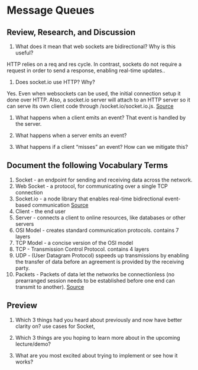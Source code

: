 # Message Queues

## Review, Research, and Discussion
1. What does it mean that web sockets are bidirectional? Why is this useful? 

HTTP relies on a req and res cycle. In contrast, sockets do not require a request in order to send a response, enabling real-time updates.. 
1. Does socket.io use HTTP? Why?

Yes. Even when websockets can be used, the initial connection setup it done over HTTP. Also, a socket.io server will attach to an HTTP server so it can serve its own client code through /socket.io/socket.io.js. [Source](https://stackoverflow.com/questions/37836130/socket-io-why-does-it-need-an-http-server#:~:text=Even%20when%20websockets%20can%20be,%2Fsocket.io.js%20.)

1. What happens when a client emits an event?
That event is handled by the server. 

1. What happens when a server emits an event?


1. What happens if a client “misses” an event? How can we mitigate this?


## Document the following Vocabulary Terms
1. Socket - an endpoint for sending and receiving data across the network.
1. Web Socket - a protocol, for communicating over a single TCP connection
1. Socket.io - a node library that enables real-time bidirectional event-based communication [Source](https://www.tutorialspoint.com/socket.io/index.htm)
1. Client - the end user
1. Server - connects a client to online resources, like databases or other servers
1. OSI Model - creates standard communication protocols. contains 7 layers
1. TCP Model - a concise version of the OSI model
1. TCP - Transmission Control Protocol. contains 4 layers
1. UDP -  (User Datagram Protocol) sspeeds up transmissions by enabling the transfer of data before an agreement is provided by the receiving party.
1. Packets - Packets of data let the networks be connectionless (no prearranged session needs to be established before one end can transmit to another). [Source](https://kb.iu.edu/d/anyq)


## Preview
1. Which 3 things had you heard about previously and now have better clarity on?
use cases for Socket, 
1. Which 3 things are you hoping to learn more about in the upcoming lecture/demo?

1. What are you most excited about trying to implement or see how it works?